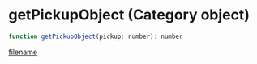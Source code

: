# getPickupObject (Category object)

```js
function getPickupObject(pickup: number): number
```

[filename](getPickupObject_m.md ':include')